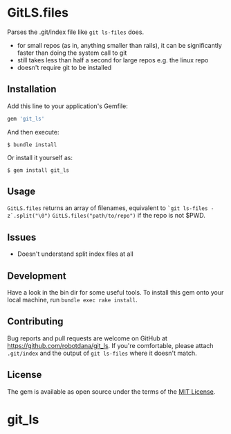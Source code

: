 # GitLS.files

Parses the .git/index file like `git ls-files` does.

- for small repos (as in, anything smaller than rails),
  it can be significantly faster than doing the system call to git
- still takes less than half a second for large repos e.g. the linux repo
- doesn't require git to be installed

## Installation

Add this line to your application's Gemfile:

```ruby
gem 'git_ls'
```

And then execute:

    $ bundle install

Or install it yourself as:

    $ gem install git_ls

## Usage

`GitLS.files` returns an array of filenames, equivalent to `` `git ls-files -z`.split("\0") ``
`GitLS.files("path/to/repo")` if the repo is not $PWD.

## Issues

- Doesn't understand split index files at all

## Development

Have a look in the bin dir for some useful tools.
To install this gem onto your local machine, run `bundle exec rake install`.

## Contributing

Bug reports and pull requests are welcome on GitHub at https://github.com/robotdana/git_ls.
If you're comfortable, please attach `.git/index` and the output of `git ls-files` where it doesn't match.


## License

The gem is available as open source under the terms of the [MIT License](https://opensource.org/licenses/MIT).
# git_ls
